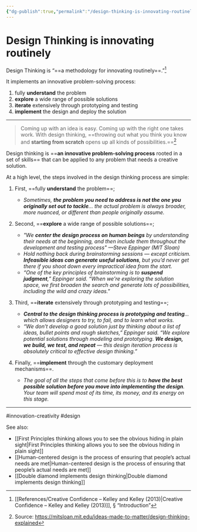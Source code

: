 ```yaml
---
{"dg-publish":true,"permalink":"/design-thinking-is-innovating-routinely/"}
---
```


# Design Thinking is innovating routinely

Design Thinking is “==a methodology for innovating routinely==.”[^1]

It implements an innovative problem-solving process:
1. fully **understand** the problem
2. **explore** a wide range of possible solutions
3. **iterate** extensively through prototyping and testing
4. **implement** the design and deploy the solution

---

> Coming up with an idea is easy. Coming up with the right one takes work. With design thinking, ==throwing out what you think you know and **starting from scratch** opens up all kinds of possibilities.==[^2]

Design thinking is ==**an innovative problem-solving process** rooted in a set of skills== that can be applied to any problem that needs a creative solution.

At a high level, the steps involved in the design thinking process are simple: 
1. First, ==fully **understand** the problem==; 
	- *Sometimes, **the problem you need to address is not the one you originally set out to tackle**... the actual problem is always broader, more nuanced, or different than people originally assume.*

2. Second, ==**explore** a wide range of possible solutions==; 
	- *"We **center the design process on human beings** by understanding their needs at the beginning, and then include them throughout the development and testing process" —Steve Eppinger (MIT Sloan)*
	- *Hold nothing back during brainstorming sessions — except criticism. **Infeasible ideas can generate useful solutions**, but you’d never get there if you shoot down every impractical idea from the start.*
	- *“One of the key principles of brainstorming is to **suspend judgment**,” Eppinger said. “When we're exploring the solution space, we first broaden the search and generate lots of possibilities, including the wild and crazy ideas."*

3. Third, ==**iterate** extensively through prototyping and testing==; 
	- ***Central to the design thinking process is prototyping and testing**... which allows designers to try, to fail, and to learn what works.* 
	- *“We don’t develop a good solution just by thinking about a list of ideas, bullet points and rough sketches,” Eppinger said. “We explore potential solutions through modeling and prototyping. **We design, we build, we test, and repeat** — this design iteration process is absolutely critical to effective design thinking.”*

4. Finally, ==**implement** through the customary deployment mechanisms==.
	- *The goal of all the steps that come before this is to **have the best possible solution before you move into implementing the design**. Your team will spend most of its time, its money, and its energy on this stage.*

-----
#innovation-creativity #design 

See also:
- [[First Principles thinking allows you to see the obvious hiding in plain sight\|First Principles thinking allows you to see the obvious hiding in plain sight]]
- [[Human-centered design is the process of ensuring that people’s actual needs are met\|Human-centered design is the process of ensuring that people’s actual needs are met]]
- [[Double diamond implements design thinking\|Double diamond implements design thinking]]

[^1]: [[References/Creative Confidence – Kelley and Kelley (2013)\|Creative Confidence – Kelley and Kelley (2013)]], §  “Introduction”
[^2]: Source: https://mitsloan.mit.edu/ideas-made-to-matter/design-thinking-explained